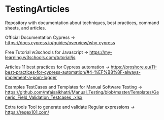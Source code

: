 # TestingArticles
Repository with documentation about techniques, best practices, command sheets, and articles.



Official Documentation
Cypress -> https://docs.cypress.io/guides/overview/why-cypress


Free Tutorial
w3schools for Javascript -> https://my-learning.w3schools.com/tutorial/js


Articles
11 best practices for Cypress automation -> https://proshore.eu/11-best-practices-for-cypress-automation/#4-%EF%B8%8F-always-implement-a-pom-logger

Examples
TestCases and Templates for Manual Software Testing -> https://github.com/mfaisalkhatri/Manual_Testing/blob/master/Templates/Generic_Field_Validation_Testcases_.xlsx

Extra tools
Tool to generate and validate Regular expressions -> https://regex101.com/
